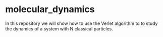 # molecular_dynamics
In this repository we will show how to use the Verlet algorithm to to study the dynamics of a system with N classical particles.
